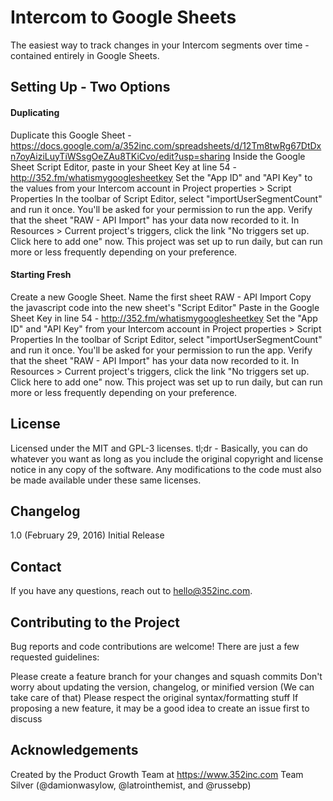 # Intercom to Google Sheets
The easiest way to track changes in your Intercom segments over time - contained entirely in Google Sheets.

## Setting Up - Two Options
#### Duplicating
   Duplicate this Google Sheet - https://docs.google.com/a/352inc.com/spreadsheets/d/12Tm8twRg67DtDxn7oyAiziLuyTiWSsgOeZAu8TKiCvo/edit?usp=sharing
   Inside the Google Sheet Script Editor, paste in your Sheet Key at line 54 - http://352.fm/whatismygooglesheetkey
   Set the "App ID" and "API Key" to the values from your Intercom account in Project properties > Script Properties
   In the toolbar of Script Editor, select "importUserSegmentCount" and run it once. You'll be asked for your permission to run the app.
   Verify that the sheet "RAW - API Import" has your data now recorded to it.
   In Resources > Current project's triggers, click the link "No triggers set up. Click here to add one" now. This project was set up to run daily, but can run more or less frequently depending on your preference.

#### Starting Fresh
   Create a new Google Sheet.
   Name the first sheet RAW - API Import
   Copy the javascript code into the new sheet's "Script Editor"
   Paste in the Google Sheet Key in line 54 - http://352.fm/whatismygooglesheetkey
   Set the "App ID" and "API Key" from your Intercom account in Project properties > Script Properties
   In the toolbar of Script Editor, select "importUserSegmentCount" and run it once. You'll be asked for your permission to run the app.
   Verify that the sheet "RAW - API Import" has your data now recorded to it.
   In Resources > Current project's triggers, click the link "No triggers set up. Click here to add one" now. This project was set up to run daily, but can run more or less frequently depending on your preference.


## License
Licensed under the MIT and GPL-3 licenses.
tl;dr - Basically, you can do whatever you want as long as you include the original copyright and license notice in any copy of the software. Any modifications to the code must also be made available under these same licenses.

## Changelog
1.0 (February 29, 2016) Initial Release

## Contact
If you have any questions, reach out to hello@352inc.com.

## Contributing to the Project
Bug reports and code contributions are welcome! There are just a few requested guidelines:

Please create a feature branch for your changes and squash commits
Don't worry about updating the version, changelog, or minified version (We can take care of that)
Please respect the original syntax/formatting stuff
If proposing a new feature, it may be a good idea to create an issue first to discuss

## Acknowledgements
Created by the Product Growth Team at https://www.352inc.com
Team Silver (@damionwasylow, @latrointhemist, and @russebp)
